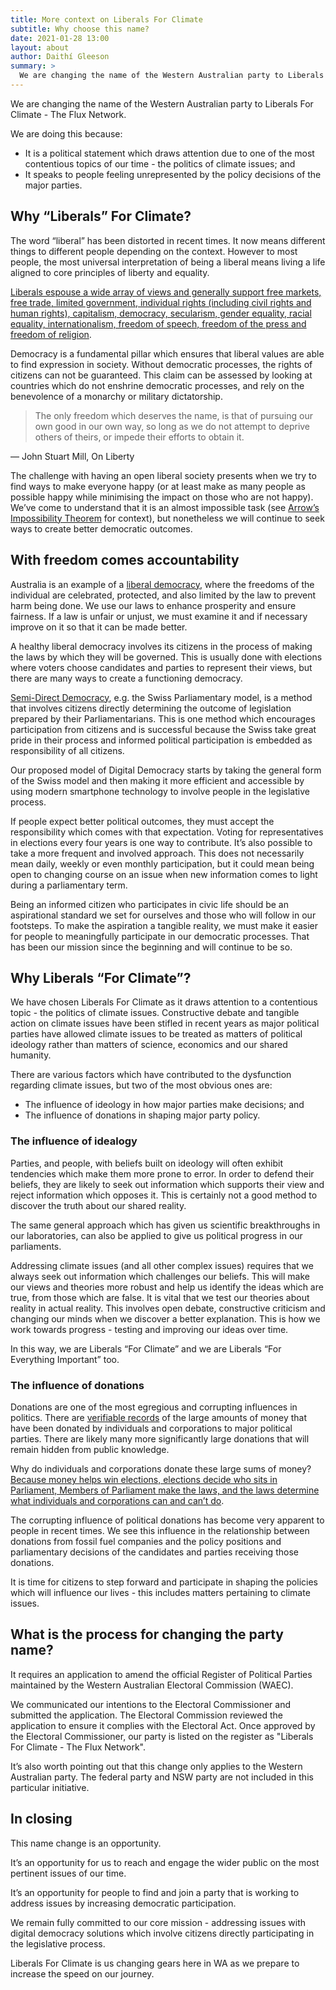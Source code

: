 ```yaml
---
title: More context on Liberals For Climate
subtitle: Why choose this name?
date: 2021-01-28 13:00
layout: about
author: Daithí Gleeson
summary: >
  We are changing the name of the Western Australian party to Liberals For Climate - The Flux Network.
---
```


We are changing the name of the Western Australian party to Liberals For Climate - The Flux Network.

We are doing this because:

* It is a political statement which draws attention due to one of the most contentious topics of our time - the politics of climate issues; and
* It speaks to people feeling unrepresented by the policy decisions of the major parties.

## Why “Liberals” For Climate?

The word “liberal” has been distorted in recent times. It now means different things to different people depending on the context. However to most people, the most universal interpretation of being a liberal means living a life aligned to core principles of liberty and equality.

[Liberals espouse a wide array of views and generally support free markets, free trade, limited government, individual rights (including civil rights and human rights), capitalism, democracy, secularism, gender equality, racial equality, internationalism, freedom of speech, freedom of the press and freedom of religion](https://en.wikipedia.org/wiki/Liberalism).

Democracy is a fundamental pillar which ensures that liberal values are able to find expression in society. Without democratic processes, the rights of citizens can not be guaranteed. This claim can be assessed by looking at countries which do not enshrine democratic processes, and rely on the benevolence of a monarchy or military dictatorship.

> The only freedom which deserves the name, is that of pursuing our own good in our own way, so long as we do not attempt to deprive others of theirs, or impede their efforts to obtain it.

&mdash;  John Stuart Mill, On Liberty

The challenge with having an open liberal society presents when we try to find ways to make everyone happy (or at least make as many people as possible happy while minimising the impact on those who are not happy). We’ve come to understand that it is an almost impossible task (see [Arrow’s Impossibility Theorem](https://plato.stanford.edu/entries/arrows-theorem/) for context), but nonetheless we will continue to seek ways to create better democratic outcomes.

## With freedom comes accountability

Australia is an example of a [liberal democracy](https://en.wikipedia.org/wiki/Liberal_democracy), where the freedoms of the individual are celebrated, protected, and also limited by the law to prevent harm being done. We use our laws to enhance prosperity and ensure fairness. If a law is unfair or unjust, we must examine it and if necessary improve on it so that it can be made better.

A healthy liberal democracy involves its citizens in the process of making the laws by which they will be governed. This is usually done with elections where voters choose candidates and parties to represent their views, but there are many ways to create a functioning democracy.

[Semi-Direct Democracy](https://en.wikipedia.org/wiki/Semi-direct_democracy), e.g. the Swiss Parliamentary model, is a method that involves citizens directly determining the outcome of legislation prepared by their Parliamentarians. This is one method which encourages participation from citizens and is successful because the Swiss take great pride in their process and informed political participation is embedded as responsibility of all citizens.

Our proposed model of Digital Democracy starts by taking the general form of the Swiss model and then making it more efficient and accessible by using modern smartphone technology to involve people in the legislative process.

If people expect better political outcomes, they must accept the responsibility which comes with that expectation. Voting for representatives in elections every four years is one way to contribute. It’s also possible to take a more frequent and involved approach. This does not necessarily mean daily, weekly or even monthly participation, but it could mean being open to changing course on an issue when new information comes to light during a parliamentary term.

Being an informed citizen who participates in civic life should be an aspirational standard we set for ourselves and those who will follow in our footsteps. To make the aspiration a tangible reality, we must make it easier for people to meaningfully participate in our democratic processes. That has been our mission since the beginning and will continue to be so.

## Why Liberals “For Climate”?

We have chosen Liberals For Climate as it draws attention to a contentious topic - the politics of climate issues. Constructive debate and tangible action on climate issues have been stifled in recent years as major political parties have allowed climate issues to be treated as matters of political ideology rather than matters of science, economics and our shared humanity.

There are various factors which have contributed to the dysfunction regarding climate issues, but two of the most obvious ones are:
* The influence of ideology in how major parties make decisions; and
* The influence of donations in shaping major party policy.

### The influence of idealogy

Parties, and people, with beliefs built on ideology will often exhibit tendencies which make them more prone to error. In order to defend their beliefs, they are likely to seek out information which supports their view and reject information which opposes it. This is certainly not a good method to discover the truth about our shared reality.

The same general approach which has given us scientific breakthroughs in our laboratories, can also be applied to give us political progress in our parliaments.

Addressing climate issues (and all other complex issues) requires that we always seek out information which challenges our beliefs. This will make our views and theories more robust and help us identify the ideas which are true, from those which are false. It is vital that we test our theories about reality in actual reality. This involves open debate, constructive criticism and changing our minds when we discover a better explanation. This is how we work towards progress - testing and improving our ideas over time.

In this way, we are Liberals “For Climate” and we are Liberals “For Everything Important” too.

### The influence of donations

Donations are one of the most egregious and corrupting influences in politics. There are [verifiable records](https://transparency.aec.gov.au/) of the large amounts of money that have been donated by individuals and corporations to major political parties. There are likely many more significantly large donations that will remain hidden from public knowledge.

Why do individuals and corporations donate these large sums of money? [Because money helps win elections, elections decide who sits in Parliament, Members of Parliament make the laws, and the laws determine what individuals and corporations can and can’t do](https://www.itsoktochangeyourmind.com/donations-in-australian-federal-politics/).

The corrupting influence of political donations has become very apparent to people in recent times. We see this influence in the relationship between donations from fossil fuel companies and the policy positions and parliamentary decisions of the candidates and parties receiving those donations.

It is time for citizens to step forward and participate in shaping the policies which will influence our lives - this includes matters pertaining to climate issues.

## What is the process for changing the party name?

It requires an application to amend the official Register of Political Parties maintained by the Western Australian Electoral Commission (WAEC).

We communicated our intentions to the Electoral Commissioner and submitted the application. The Electoral Commission reviewed the application to ensure it complies with the Electoral Act. Once approved by the Electoral Commissioner, our party is listed on the register as "Liberals For Climate - The Flux Network".

It’s also worth pointing out that this change only applies to the Western Australian party. The federal party and NSW party are not included in this particular initiative.

## In closing

This name change is an opportunity.

It’s an opportunity for us to reach and engage the wider public on the most pertinent issues of our time.

It’s an opportunity for people to find and join a party that is working to address issues by increasing democratic participation.

We remain fully committed to our core mission - addressing issues with digital democracy solutions which involve citizens directly participating in the legislative process.

Liberals For Climate is us changing gears here in WA as we prepare to increase the speed on our journey.
